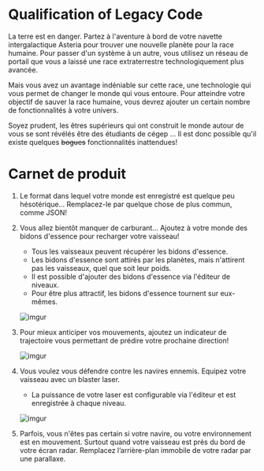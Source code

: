 # Qualification of Legacy Code
La terre est en danger. Partez à l'aventure à bord de votre navette intergalactique Asteria pour trouver une nouvelle planète pour la race humaine. Pour passer d'un système à un autre, vous utilisez un réseau de portail que vous a laissé une race extraterrestre technologiquement plus avancée.

Mais vous avez un avantage indéniable sur cette race, une technologie qui vous permet de changer le monde qui vous entoure. Pour atteindre votre objectif de sauver la race humaine, vous devrez ajouter un certain nombre de fonctionnalités à votre univers.

Soyez prudent, les êtres supérieurs qui ont construit le monde autour de vous se sont révélés être des étudiants de cégep ... Il est donc possible qu'il existe quelques ~~bogues~~ fonctionnalités inattendues!

# Carnet de produit
1. Le format dans lequel votre monde est enregistré est quelque peu hésotérique... Remplacez-le par quelque chose de plus commun, comme JSON!
2. Vous allez bientôt manquer de carburant... Ajoutez à votre monde des bidons d'essence pour recharger votre vaisseau!
    - Tous les vaisseaux peuvent récupérer les bidons d'essence.
    - Les bidons d'essence sont attirés par les planètes, mais n'attirent pas les vaisseaux, quel que soit leur poids.
    - Il est possible d'ajouter des bidons d'essence via l'éditeur de niveaux.
    - Pour être plus attractif, les bidons d'essence tournent sur eux-mêmes.
    
    ![imgur](https://i.imgur.com/SCs9Oaj.png)
3. Pour mieux anticiper vos mouvements, ajoutez un indicateur de trajectoire vous permettant de prédire votre prochaine direction!
    
    ![imgur](https://i.imgur.com/EaWz5LG.png)
4. Vous voulez vous défendre contre les navires ennemis. Equipez votre vaisseau avec un blaster laser.
    - La puissance de votre laser est configurable via l'éditeur et est enregistrée à chaque niveau.

    ![imgur](https://i.imgur.com/B1IjGJF.png)
5. Parfois, vous n'êtes pas certain si votre navire, ou votre environnement est en mouvement. Surtout quand votre vaisseau est près du bord de votre écran radar. Remplacez l’arrière-plan immobile de votre radar par une parallaxe.
